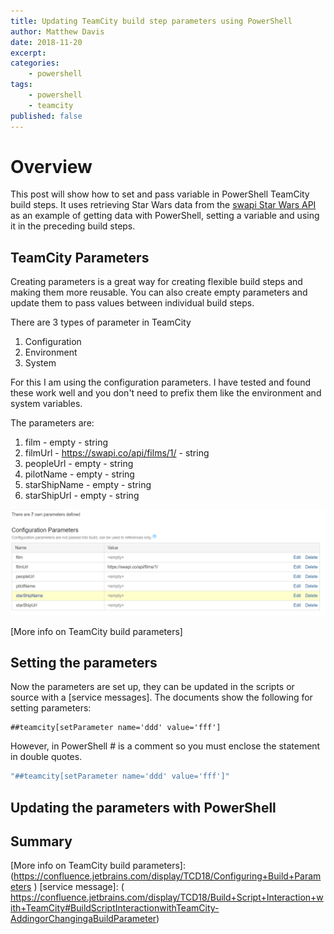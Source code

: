 ```yaml
---
title: Updating TeamCity build step parameters using PowerShell
author: Matthew Davis
date: 2018-11-20
excerpt: 
categories:
    - powershell
tags:
    - powershell
    - teamcity
published: false
---
```


# Overview

This post will show how to set and pass variable in PowerShell TeamCity build steps. It uses retrieving Star Wars data from the [swapi Star Wars API] as an example of getting data with PowerShell, setting a variable and using it in the preceding build steps.

## TeamCity Parameters

Creating parameters is a great way for creating flexible build steps and making them more reusable. You can also create empty parameters and update them to pass values between individual build steps.

There are 3 types of parameter in TeamCity

1. Configuration
2. Environment
3. System

For this I am using the configuration parameters. I have tested and found these work well and you don't need to prefix them like the environment and system variables.

The parameters are:

1. film - empty - string
2. filmUrl - https://swapi.co/api/films/1/ - string
3. peopleUrl - empty - string
4. pilotName - empty - string
5. starShipName - empty - string
6. starShipUrl - empty - string

![Parameter settings in TeamCity](/images/tc-build-step-params/params.png)

[More info on TeamCity build parameters]

## Setting the parameters

Now the parameters are set up, they can be updated in the scripts or source with a [service messages]. The documents show the following for setting parameters:

```code
##teamcity[setParameter name='ddd' value='fff']
```

However, in PowerShell # is a comment so you must enclose the statement in double quotes.

```powershell
"##teamcity[setParameter name='ddd' value='fff']"
```

## Updating the parameters with PowerShell

## Summary

[swapi Star Wars API]: (https://swapi.co/)
[More info on TeamCity build parameters]: (https://confluence.jetbrains.com/display/TCD18/Configuring+Build+Parameters
)
[service message]: (
https://confluence.jetbrains.com/display/TCD18/Build+Script+Interaction+with+TeamCity#BuildScriptInteractionwithTeamCity-AddingorChangingaBuildParameter)